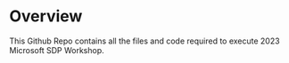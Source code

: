 # Overview

This Github Repo contains all the files and code required to execute 2023 Microsoft SDP Workshop.
